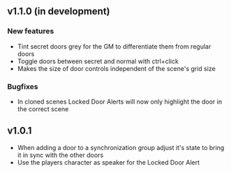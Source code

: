 ## v1.1.0 (in development)
### New features
- Tint secret doors grey for the GM to differentiate them from regular doors
- Toggle doors between secret and normal with ctrl+click
- Makes the size of door controls independent of the scene's grid size

### Bugfixes
- In cloned scenes Locked Door Alerts will now only highlight the door in the correct scene

## v1.0.1
- When adding a door to a synchronization group adjust it's state to bring it in sync with the other doors
- Use the players character as speaker for the Locked Door Alert
